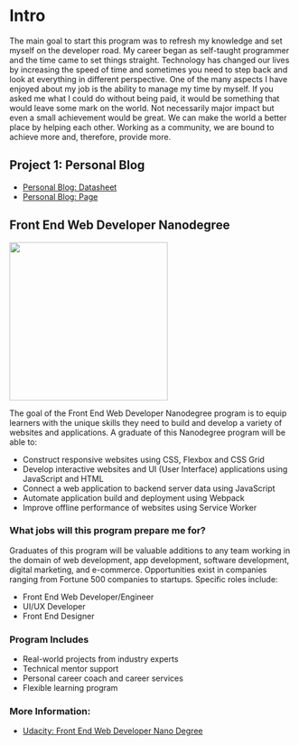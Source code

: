 
# Intro

The main goal to start this program was to refresh my knowledge and set myself on the developer road. My career began as self-taught programmer and the time came to set things straight. Technology has changed our lives by increasing the speed of time and sometimes you need to step back and look at everything in different perspective. One of the many aspects I have enjoyed about my job is the ability to manage my time by myself. If you asked me what I could do without being paid, it would be something that would leave some mark on the world. Not necessarily major impact but even a small achievement would be great. We can make the world a better place by helping each other. Working as a community, we are bound to achieve more and, therefore, provide more.

## Project 1: Personal Blog

- [Personal Blog: Datasheet](https://mindaugas-karla.github.io/Front-End-Web-Developer-Nanodegree/project-1-personal-blog-website/)
- [Personal Blog: Page](https://mindaugas-karla.github.io/Front-End-Web-Developer-Nanodegree/project-1-personal-blog-website/personal_blog_website/index.html)

## Front End Web Developer Nanodegree

<img align="center" src="https://upload.wikimedia.org/wikipedia/commons/thumb/e/e8/Udacity_logo.svg/1200px-Udacity_logo.svg.png" width=280 style="cursor:default;">

The goal of the Front End Web Developer Nanodegree program is to equip learners with the unique skills
they need to build and develop a variety of websites and applications. A graduate of this Nanodegree
program will be able to:

* Construct responsive websites using CSS, Flexbox and CSS Grid
* Develop interactive websites and UI (User Interface) applications using JavaScript and HTML
* Connect a web application to backend server data using JavaScript
* Automate application build and deployment using Webpack
* Improve offline performance of websites using Service Worker

### What jobs will this program prepare me for?

Graduates of this program will be valuable additions to any team working in the domain of web development, app development, software development, digital marketing, and e-commerce. Opportunities exist in companies ranging from Fortune 500 companies to startups.
Specific roles include:

* Front End Web Developer/Engineer
* UI/UX Developer
* Front End Designer

### Program Includes
* Real-world projects from industry experts
* Technical mentor support
* Personal career coach and career services
* Flexible learning program

### More Information:

- [Udacity: Front End Web Developer Nano Degree](https://www.udacity.com/course/front-end-web-developer-nanodegree--nd0011)
